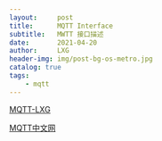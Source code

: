 ```yaml
---
layout:     post
title:      MQTT Interface
subtitle:   MWTT 接口描述
date:       2021-04-20
author:     LXG
header-img: img/post-bg-os-metro.jpg
catalog: true
tags:
    - mqtt
---
```


[MQTT-LXG](https://lixiaogang03.github.io/2019/12/27/MQTT/)

[MQTT中文网](http://mqtt.p2hp.com/)



